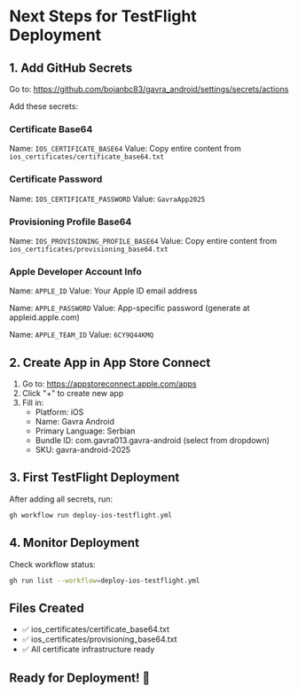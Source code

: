 # Next Steps for TestFlight Deployment

## 1. Add GitHub Secrets

Go to: https://github.com/bojanbc83/gavra_android/settings/secrets/actions

Add these secrets:

### Certificate Base64
Name: `IOS_CERTIFICATE_BASE64`
Value: Copy entire content from `ios_certificates/certificate_base64.txt`

### Certificate Password
Name: `IOS_CERTIFICATE_PASSWORD` 
Value: `GavraApp2025`

### Provisioning Profile Base64
Name: `IOS_PROVISIONING_PROFILE_BASE64`
Value: Copy entire content from `ios_certificates/provisioning_base64.txt`

### Apple Developer Account Info
Name: `APPLE_ID`
Value: Your Apple ID email address

Name: `APPLE_PASSWORD`
Value: App-specific password (generate at appleid.apple.com)

Name: `APPLE_TEAM_ID`
Value: `6CY9Q44KMQ`

## 2. Create App in App Store Connect

1. Go to: https://appstoreconnect.apple.com/apps
2. Click "+" to create new app
3. Fill in:
   - Platform: iOS
   - Name: Gavra Android
   - Primary Language: Serbian
   - Bundle ID: com.gavra013.gavra-android (select from dropdown)
   - SKU: gavra-android-2025

## 3. First TestFlight Deployment

After adding all secrets, run:
```bash
gh workflow run deploy-ios-testflight.yml
```

## 4. Monitor Deployment

Check workflow status:
```bash
gh run list --workflow=deploy-ios-testflight.yml
```

## Files Created
- ✅ ios_certificates/certificate_base64.txt
- ✅ ios_certificates/provisioning_base64.txt
- ✅ All certificate infrastructure ready

## Ready for Deployment! 🚀
